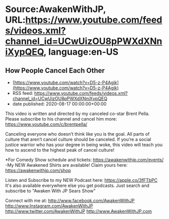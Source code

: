 # Source:AwakenWithJP, URL:https://www.youtube.com/feeds/videos.xml?channel_id=UCwUizOU8pPWXdXNniXypQEQ, language:en-US

## How People Cancel Each Other
 - [https://www.youtube.com/watch?v=D5-z-P4Agik](https://www.youtube.com/watch?v=D5-z-P4Agik)
 - RSS feed: https://www.youtube.com/feeds/videos.xml?channel_id=UCwUizOU8pPWXdXNniXypQEQ
 - date published: 2020-08-17 00:00:00+00:00

This video is written and directed by my canceled co-star Brent Pella. Please subscribe to his channel and cancel him more: https://www.youtube.com/c/brentpella/

Canceling everyone who doesn’t think like you is the goal. All parts of culture that aren’t cancel culture should be canceled. If you’re a social justice warrior who has your degree in being woke, this video will teach you how to ascend to the highest peak of cancel culture!

*For Comedy Show schedule and tickets: https://awakenwithjp.com/events/
-My NEW Awakened Shirts are available! Claim yours here: https://awakenwithjp.com/shop

Listen and Subscribe to my NEW Podcast here: 
https://apple.co/3fFTbPC
It's also available everywhere else you get podcasts. Just search and subscribe to "Awaken With JP Sears Show"

Connect with me at: 
http://www.facebook.com/AwakenWithJP
http://www.Instagram.com/AwakenWithJP
http://www.twitter.com/AwakenWithJP
http://www.AwakenWithJP.com

